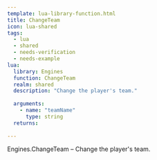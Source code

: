 ```yaml
---
template: lua-library-function.html
title: ChangeTeam
icon: lua-shared
tags:
  - lua
  - shared
  - needs-verification
  - needs-example
lua:
  library: Engines
  function: ChangeTeam
  realm: shared
  description: "Change the player's team."
  
  arguments:
    - name: "teamName"
      type: string
  returns:
    
---
```


<div class="lua__search__keywords">
Engines.ChangeTeam &#x2013; Change the player's team.
</div>
